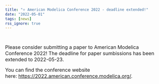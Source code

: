 ```yaml
---
title: "⭐ American Modelica Conference 2022 - deadline extended!"
date: "2022-05-01"
tags: [news]
rss_ignore: true
---
```

<p>&nbsp;</p>
<p><span style="font-size: 12pt;">Please consider submitting a paper to American Modelica Conference 2022! The deadline for paper sumbissions has been extended to 2022-05-23.<br /></span></p>
<p><span style="font-size: 12pt;">You can find the conference website here:&nbsp;<a href="https://2022.american.conference.modelica.org/">https://2022.american.conference.modelica.org/</a>.</span></p>
